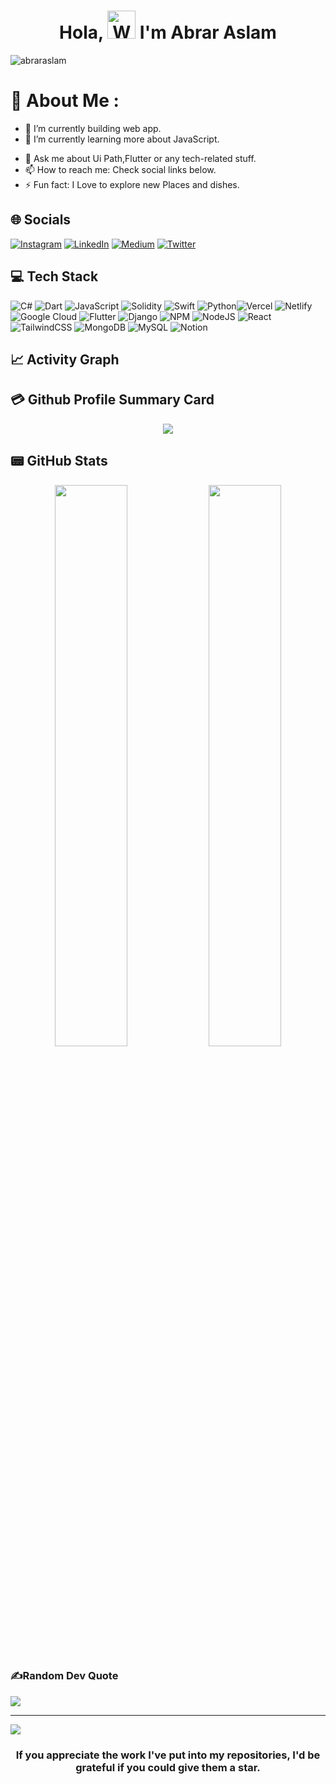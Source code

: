 <h1 align="center"> Hola, <img src="https://raw.githubusercontent.com/nixin72/nixin72/master/wave.gif" 
         alt="Waving hand animated gif"
         height="45"
         width="45" /> I'm Abrar Aslam</h1>

<p align="left"> <img src="https://komarev.com/ghpvc/?username=Abrar-aslam&label=Views&color=blue&style=plastic&style=for-the-badge" alt="abraraslam" /> </p>

# 💫 About Me :
- 🔭 I’m currently building web app.
- 🌱 I’m currently learning more about JavaScript.
<!-- - 👯 I’m looking to collaborate on [Youtube](). -->
<!-- - 🤔 I’m looking for help with VelocityX documentation. -->
- 💬 Ask me about Ui Path,Flutter or any tech-related stuff.
- 📫 How to reach me: Check social links below.
- ⚡ Fun fact: I Love to explore new Places and dishes.

## 🌐 Socials
[![Instagram](https://img.shields.io/badge/Instagram-E4405F?style=for-the-badge&logo=instagram&logoColor=white)](https://instagram.com/aabrar__) [![LinkedIn](https://img.shields.io/badge/LinkedIn-0077B5?style=for-the-badge&logo=linkedin&logoColor=white)](https://linkedin.com/in/abrar-aslam-4313a0195) [![Medium](https://img.shields.io/badge/Medium-12100E?style=for-the-badge&logo=medium&logoColor=white)](https://medium.com/@abraraslam8677)  [![Twitter](https://img.shields.io/twitter/follow/abrar_aslam_?logo=Twitter&style=for-the-badge)](https://twitter.com/abrar_aslam_)

## 💻 Tech Stack
![C#](https://img.shields.io/badge/c%23-%23239120.svg?style=for-the-badge&logo=c-sharp&logoColor=white) ![Dart](https://img.shields.io/badge/dart-%230175C2.svg?style=for-the-badge&logo=dart&logoColor=white)  ![JavaScript](https://img.shields.io/badge/javascript-%23323330.svg?style=for-the-badge&logo=javascript&logoColor=%23F7DF1E) ![Solidity](https://img.shields.io/badge/Solidity-%23363636.svg?style=for-the-badge&logo=solidity&logoColor=white) ![Swift](https://img.shields.io/badge/swift-F54A2A?style=for-the-badge&logo=swift&logoColor=white) ![Python](https://img.shields.io/badge/python-3670A0?style=for-the-badge&logo=python&logoColor=ffdd54)![Vercel](https://img.shields.io/badge/vercel-%23000000.svg?style=for-the-badge&logo=vercel&logoColor=white) ![Netlify](https://img.shields.io/badge/netlify-%23000000.svg?style=for-the-badge&logo=netlify&logoColor=#00C7B7) ![Google Cloud](https://img.shields.io/badge/Google%20Cloud-%234285F4.svg?style=for-the-badge&logo=google-cloud&logoColor=white) ![Flutter](https://img.shields.io/badge/Flutter-%2302569B.svg?style=for-the-badge&logo=Flutter&logoColor=white) ![Django](https://img.shields.io/badge/django-%23092E20.svg?style=for-the-badge&logo=django&logoColor=white) ![NPM](https://img.shields.io/badge/NPM-%23000000.svg?style=for-the-badge&logo=npm&logoColor=white) ![NodeJS](https://img.shields.io/badge/node.js-6DA55F?style=for-the-badge&logo=node.js&logoColor=white) ![React](https://img.shields.io/badge/react-%2320232a.svg?style=for-the-badge&logo=react&logoColor=%2361DAFB)  ![TailwindCSS](https://img.shields.io/badge/tailwindcss-%2338B2AC.svg?style=for-the-badge&logo=tailwind-css&logoColor=white) ![MongoDB](https://img.shields.io/badge/MongoDB-%234ea94b.svg?style=for-the-badge&logo=mongodb&logoColor=white) ![MySQL](https://img.shields.io/badge/mysql-%2300f.svg?style=for-the-badge&logo=mysql&logoColor=white) ![Notion](https://img.shields.io/badge/Notion-%23000000.svg?style=for-the-badge&logo=notion&logoColor=white) 


## 📈 Activity Graph
<!-- <p align="center">
	<img src="https://activity-graph.herokuapp.com/graph?username=abraraslam&theme=minimal"/>
</p> -->

## 💳 Github Profile Summary Card
<p align="center">
  <img src="https://github-profile-summary-cards.vercel.app/api/cards/profile-details?username=Abrar-aslam&theme=vue"/>
</p>

## 📟 GitHub Stats
<p align="center">
	<img width="48%" src="https://github-readme-stats.vercel.app/api?username=Abrar-aslam&show_icons=true&theme=vue" />
	<img width="48%" src="https://github-readme-streak-stats.herokuapp.com/?user=Abrar-aslam&theme=vue" />
</p>

### ✍️Random Dev Quote
![](https://quotes-github-readme.vercel.app/api?type=horizontal&theme=vue)

---
[![](https://visitcount.itsvg.in/api?id=Abrar-aslam&icon=0&color=1)](https://visitcount.itsvg.in)


<div align="center">

### If you appreciate the work I've put into my repositories, I'd be grateful if you could give them a star.

</div>

